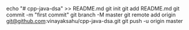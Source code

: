 echo "# cpp-java-dsa" >> README.md
git init
git add README.md
git commit -m "first commit"
git branch -M master
git remote add origin git@github.com:vinayaksahu/cpp-java-dsa.git
git push -u origin master